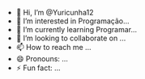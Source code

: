 - 👋 Hi, I’m @Yuricunha12
- 👀 I’m interested in Programação...
- 🌱 I’m currently learning Programar...
- 💞️ I’m looking to collaborate on ...
- 📫 How to reach me ...
- 😄 Pronouns: ...
- ⚡ Fun fact: ...



